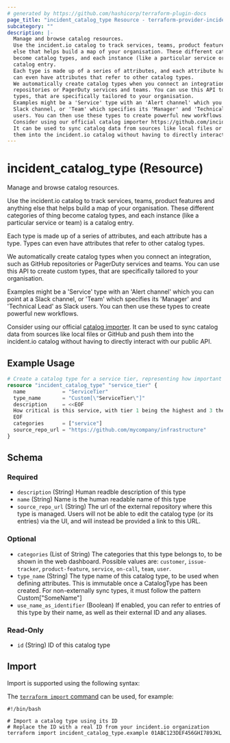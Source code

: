 ```yaml
---
# generated by https://github.com/hashicorp/terraform-plugin-docs
page_title: "incident_catalog_type Resource - terraform-provider-incident"
subcategory: ""
description: |-
  Manage and browse catalog resources.
  Use the incident.io catalog to track services, teams, product features and anything
  else that helps build a map of your organisation. These different categories of thing
  become catalog types, and each instance (like a particular service or team) is a
  catalog entry.
  Each type is made up of a series of attributes, and each attribute has a type. Types
  can even have attributes that refer to other catalog types.
  We automatically create catalog types when you connect an integration, such as GitHub
  repositories or PagerDuty services and teams. You can use this API to create custom
  types, that are specifically tailored to your organisation.
  Examples might be a 'Service' type with an 'Alert channel' which you can point at a
  Slack channel, or 'Team' which specifies its 'Manager' and 'Technical Lead' as Slack
  users. You can then use these types to create powerful new workflows.
  Consider using our official catalog importer https://github.com/incident-io/catalog-importer.
  It can be used to sync catalog data from sources like local files or GitHub and push
  them into the incident.io catalog without having to directly interact with our public API.
---
```


# incident_catalog_type (Resource)

Manage and browse catalog resources.

Use the incident.io catalog to track services, teams, product features and anything
else that helps build a map of your organisation. These different categories of thing
become catalog types, and each instance (like a particular service or team) is a
catalog entry.

Each type is made up of a series of attributes, and each attribute has a type. Types
can even have attributes that refer to other catalog types.

We automatically create catalog types when you connect an integration, such as GitHub
repositories or PagerDuty services and teams. You can use this API to create custom
types, that are specifically tailored to your organisation.

Examples might be a 'Service' type with an 'Alert channel' which you can point at a
Slack channel, or 'Team' which specifies its 'Manager' and 'Technical Lead' as Slack
users. You can then use these types to create powerful new workflows.

Consider using our official [catalog importer](https://github.com/incident-io/catalog-importer).
It can be used to sync catalog data from sources like local files or GitHub and push
them into the incident.io catalog without having to directly interact with our public API.

## Example Usage

```terraform
# Create a catalog type for a service tier, representing how important a service is.
resource "incident_catalog_type" "service_tier" {
  name            = "ServiceTier"
  type_name       = "Custom[\"ServiceTier\"]"
  description     = <<EOF
  How critical is this service, with tier 1 being the highest and 3 the lowest.
  EOF
  categories      = ["service"]
  source_repo_url = "https://github.com/mycompany/infrastructure"
}
```

<!-- schema generated by tfplugindocs -->
## Schema

### Required

- `description` (String) Human readble description of this type
- `name` (String) Name is the human readable name of this type
- `source_repo_url` (String) The url of the external repository where this type is managed. Users will not be able to edit the catalog type (or its entries) via the UI, and will instead be provided a link to this URL.

### Optional

- `categories` (List of String) The categories that this type belongs to, to be shown in the web dashboard. Possible values are: `customer`, `issue-tracker`, `product-feature`, `service`, `on-call`, `team`, `user`.
- `type_name` (String) The type name of this catalog type, to be used when defining attributes. This is immutable once a CatalogType has been created. For non-externally sync types, it must follow the pattern Custom["SomeName"]
- `use_name_as_identifier` (Boolean) If enabled, you can refer to entries of this type by their name, as well as their external ID and any aliases.

### Read-Only

- `id` (String) ID of this catalog type

## Import

Import is supported using the following syntax:

The [`terraform import` command](https://developer.hashicorp.com/terraform/cli/commands/import) can be used, for example:

```shell
#!/bin/bash

# Import a catalog type using its ID
# Replace the ID with a real ID from your incident.io organization
terraform import incident_catalog_type.example 01ABC123DEF456GHI789JKL
```
